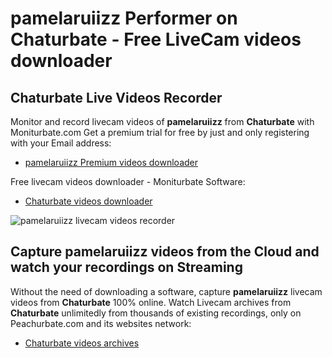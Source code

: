 # pamelaruiizz Performer on Chaturbate - Free LiveCam videos downloader

## Chaturbate Live Videos Recorder

Monitor and record livecam videos of **pamelaruiizz** from **Chaturbate** with Moniturbate.com
Get a premium trial for free by just and only registering with your Email address:
* [pamelaruiizz Premium videos downloader](https://moniturbate.com/request-demo-licence-key.html)

Free livecam videos downloader - Moniturbate Software:
* [Chaturbate videos downloader](https://moniturbate.com/moniturbate-download-software.html)

![pamelaruiizz livecam videos recorder](https://peachurnet.com/templates/moniturbate-software.png)


## Capture pamelaruiizz videos from the Cloud and watch your recordings on Streaming

Without the need of downloading a software, capture **pamelaruiizz** livecam videos from **Chaturbate** 100% online.
Watch Livecam archives from **Chaturbate** unlimitedly from thousands of existing recordings, only on Peachurbate.com and its websites network:
* [Chaturbate videos archives](https://peachurnet.com/)